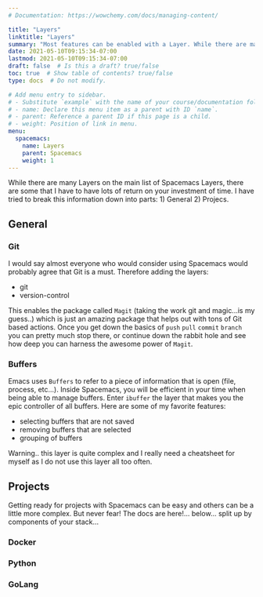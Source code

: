 ```yaml
---
# Documentation: https://wowchemy.com/docs/managing-content/

title: "Layers"
linktitle: "Layers"
summary: "Most features can be enabled with a Layer. While there are many, here are some that I think are a helpful based on types of projects."
date: 2021-05-10T09:15:34-07:00
lastmod: 2021-05-10T09:15:34-07:00
draft: false  # Is this a draft? true/false
toc: true  # Show table of contents? true/false
type: docs  # Do not modify.

# Add menu entry to sidebar.
# - Substitute `example` with the name of your course/documentation folder.
# - name: Declare this menu item as a parent with ID `name`.
# - parent: Reference a parent ID if this page is a child.
# - weight: Position of link in menu.
menu:
  spacemacs:
    name: Layers
    parent: Spacemacs
    weight: 1
---
```


While there are many Layers on the main list of Spacemacs Layers, there are some that I have to have lots of return on your investment of time. I have tried
to break this information down into parts: 1) General 2) Projecs.

## General

### Git

I would say almost everyone who would consider using Spacemacs would probably agree that Git is a must. Therefore
adding the layers:

* git
* version-control

This enables the package called `Magit` (taking the work git and magic...is my guess..) which is just an amazing package that helps out with tons of Git based actions. Once you get down the basics of `push` `pull` `commit` `branch` you can pretty much stop there, or continue down the rabbit hole and see how deep you can harness the awesome power of `Magit`.

### Buffers

Emacs uses `Buffers` to refer to a piece of information that is open (file, process, etc...). Inside Spacemacs, you will be efficient in your time when being able to manage buffers. Enter `ibuffer` the layer that makes you the epic controller of all buffers. Here are some of my favorite features:

* selecting buffers that are not saved
* removing buffers that are selected
* grouping of buffers

Warning.. this layer is quite complex and I really need a cheatsheet for myself as I do not use this layer all too often.

## Projects

Getting ready for projects with Spacemacs can be easy and others can be a little more complex. But never
fear! The docs are here!... below... split up by components of your stack...

### Docker

### Python

### GoLang
